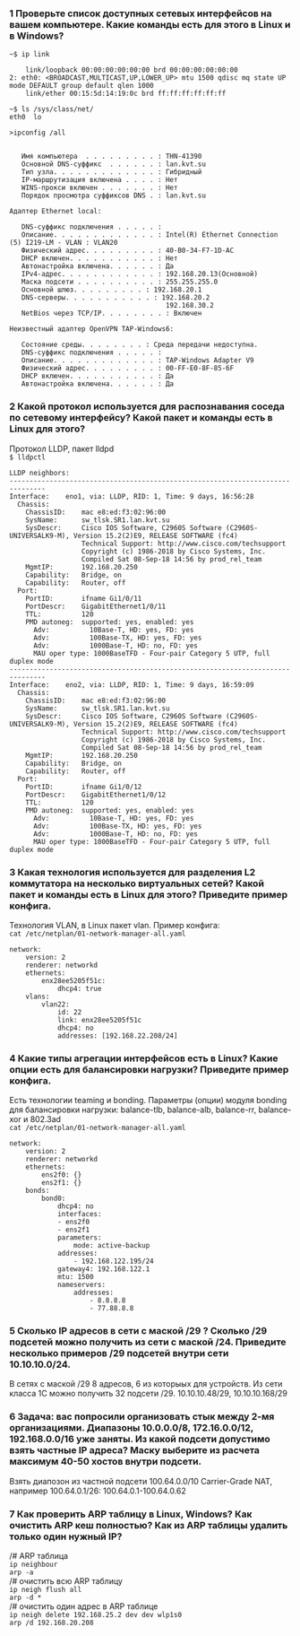 ### 1 Проверьте список доступных сетевых интерфейсов на вашем компьютере. Какие команды есть для этого в Linux и в Windows?

```~$ ip link```
```1: lo: <LOOPBACK,UP,LOWER_UP> mtu 65536 qdisc noqueue state UNKNOWN mode DEFAULT group default qlen 1000
    link/loopback 00:00:00:00:00:00 brd 00:00:00:00:00:00
2: eth0: <BROADCAST,MULTICAST,UP,LOWER_UP> mtu 1500 qdisc mq state UP mode DEFAULT group default qlen 1000
    link/ether 00:15:5d:14:19:0c brd ff:ff:ff:ff:ff:ff
```
```~$ ls /sys/class/net/```  
```eth0  lo```

```>ipconfig /all```  
```Настройка протокола IP для Windows

   Имя компьютера  . . . . . . . . . : THN-41390
   Основной DNS-суффикс  . . . . . . : lan.kvt.su
   Тип узла. . . . . . . . . . . . . : Гибридный
   IP-маршрутизация включена . . . . : Нет
   WINS-прокси включен . . . . . . . : Нет
   Порядок просмотра суффиксов DNS . : lan.kvt.su

Адаптер Ethernet local:

   DNS-суффикс подключения . . . . . :
   Описание. . . . . . . . . . . . . : Intel(R) Ethernet Connection (5) I219-LM - VLAN : VLAN20
   Физический адрес. . . . . . . . . : 40-B0-34-F7-1D-AC
   DHCP включен. . . . . . . . . . . : Нет
   Автонастройка включена. . . . . . : Да
   IPv4-адрес. . . . . . . . . . . . : 192.168.20.13(Основной)
   Маска подсети . . . . . . . . . . : 255.255.255.0
   Основной шлюз. . . . . . . . . : 192.168.20.1
   DNS-серверы. . . . . . . . . . . : 192.168.20.2
                                       192.168.30.2
   NetBios через TCP/IP. . . . . . . . : Включен

Неизвестный адаптер OpenVPN TAP-Windows6:

   Состояние среды. . . . . . . . : Среда передачи недоступна.
   DNS-суффикс подключения . . . . . :
   Описание. . . . . . . . . . . . . : TAP-Windows Adapter V9
   Физический адрес. . . . . . . . . : 00-FF-E0-8F-85-6F
   DHCP включен. . . . . . . . . . . : Да
   Автонастройка включена. . . . . . : Да
```

### 2 Какой протокол используется для распознавания соседа по сетевому интерфейсу? Какой пакет и команды есть в Linux для этого?

Протокол LLDP, пакет lldpd  
```$ lldpctl```
```-------------------------------------------------------------------------------
LLDP neighbors:
-------------------------------------------------------------------------------
Interface:    eno1, via: LLDP, RID: 1, Time: 9 days, 16:56:28
  Chassis:
    ChassisID:    mac e8:ed:f3:02:96:00
    SysName:      sw_tlsk.SR1.lan.kvt.su
    SysDescr:     Cisco IOS Software, C2960S Software (C2960S-UNIVERSALK9-M), Version 15.2(2)E9, RELEASE SOFTWARE (fc4)
                  Technical Support: http://www.cisco.com/techsupport
                  Copyright (c) 1986-2018 by Cisco Systems, Inc.
                  Compiled Sat 08-Sep-18 14:56 by prod_rel_team
    MgmtIP:       192.168.20.250
    Capability:   Bridge, on
    Capability:   Router, off
  Port:
    PortID:       ifname Gi1/0/11
    PortDescr:    GigabitEthernet1/0/11
    TTL:          120
    PMD autoneg:  supported: yes, enabled: yes
      Adv:          10Base-T, HD: yes, FD: yes
      Adv:          100Base-TX, HD: yes, FD: yes
      Adv:          1000Base-T, HD: no, FD: yes
      MAU oper type: 1000BaseTFD - Four-pair Category 5 UTP, full duplex mode
-------------------------------------------------------------------------------
Interface:    eno2, via: LLDP, RID: 1, Time: 9 days, 16:59:09
  Chassis:
    ChassisID:    mac e8:ed:f3:02:96:00
    SysName:      sw_tlsk.SR1.lan.kvt.su
    SysDescr:     Cisco IOS Software, C2960S Software (C2960S-UNIVERSALK9-M), Version 15.2(2)E9, RELEASE SOFTWARE (fc4)
                  Technical Support: http://www.cisco.com/techsupport
                  Copyright (c) 1986-2018 by Cisco Systems, Inc.
                  Compiled Sat 08-Sep-18 14:56 by prod_rel_team
    MgmtIP:       192.168.20.250
    Capability:   Bridge, on
    Capability:   Router, off
  Port:
    PortID:       ifname Gi1/0/12
    PortDescr:    GigabitEthernet1/0/12
    TTL:          120
    PMD autoneg:  supported: yes, enabled: yes
      Adv:          10Base-T, HD: yes, FD: yes
      Adv:          100Base-TX, HD: yes, FD: yes
      Adv:          1000Base-T, HD: no, FD: yes
      MAU oper type: 1000BaseTFD - Four-pair Category 5 UTP, full duplex mode
```

### 3 Какая технология используется для разделения L2 коммутатора на несколько виртуальных сетей? Какой пакет и команды есть в Linux для этого? Приведите пример конфига.

Технология VLAN, в Linux пакет vlan.
Пример конфига:  
```cat /etc/netplan/01-network-manager-all.yaml```
```
network:
    version: 2
    renderer: networkd
    ethernets:
        enx28ee5205f51c:
            dhcp4: true
    vlans: 
        vlan22:
            id: 22
            link: enx28ee5205f51c
            dhcp4: no
            addresses: [192.168.22.208/24]
```

### 4 Какие типы агрегации интерфейсов есть в Linux? Какие опции есть для балансировки нагрузки? Приведите пример конфига.
Есть технологии teaming и bonding. Параметры (опции) модуля bonding для балансировки нагрузки: balance-tlb, balance-alb, balance-rr, balance-xor и 802.3ad  
```cat /etc/netplan/01-network-manager-all.yaml```
```
network:
    version: 2
    renderer: networkd
    ethernets:
        ens2f0: {}
        ens2f1: {}
    bonds:
        bond0:
            dhcp4: no
            interfaces:
            - ens2f0
            - ens2f1
            parameters:
                mode: active-backup
            addresses:
                - 192.168.122.195/24
            gateway4: 192.168.122.1
            mtu: 1500
            nameservers:
                addresses:
                    - 8.8.8.8
                    - 77.88.8.8
```

### 5 Сколько IP адресов в сети с маской /29 ? Сколько /29 подсетей можно получить из сети с маской /24. Приведите несколько примеров /29 подсетей внутри сети 10.10.10.0/24.
В сетях с маской /29 8 адресов, 6 из которыых для устройств. Из сети класса 1С можно получить 32 подсети /29. 10.10.10.48/29, 10.10.10.168/29

### 6 Задача: вас попросили организовать стык между 2-мя организациями. Диапазоны 10.0.0.0/8, 172.16.0.0/12, 192.168.0.0/16 уже заняты. Из какой подсети допустимо взять частные IP адреса? Маску выберите из расчета максимум 40-50 хостов внутри подсети.
Взять диапозон из частной подсети 100.64.0.0/10 Carrier-Grade NAT, например 100.64.0.1/26: 100.64.0.1-100.64.0.62

### 7 Как проверить ARP таблицу в Linux, Windows? Как очистить ARP кеш полностью? Как из ARP таблицы удалить только один нужный IP?
/# ARP таблица  
```ip neighbour```  
```arp -a```  
/# очистить всю ARP таблицу  
```ip neigh flush all```  
```arp -d *```  
/# очистить один адрес в ARP таблице  
```ip neigh delete 192.168.25.2 dev dev wlp1s0```  
```arp /d 192.168.20.208```

